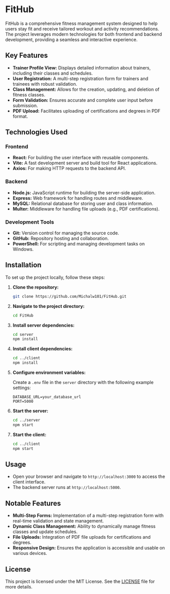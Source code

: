 # FitHub

FitHub is a comprehensive fitness management system designed to help users stay fit and receive tailored workout and activity recommendations. The project leverages modern technologies for both frontend and backend development, providing a seamless and interactive experience.

## Key Features

- **Trainer Profile View:** Displays detailed information about trainers, including their classes and schedules.
- **User Registration:** A multi-step registration form for trainers and trainees with robust validation.
- **Class Management:** Allows for the creation, updating, and deletion of fitness classes.
- **Form Validation:** Ensures accurate and complete user input before submission.
- **PDF Upload:** Facilitates uploading of certifications and degrees in PDF format.

## Technologies Used

### Frontend

- **React:** For building the user interface with reusable components.
- **Vite:** A fast development server and build tool for React applications.
- **Axios:** For making HTTP requests to the backend API.

### Backend

- **Node.js:** JavaScript runtime for building the server-side application.
- **Express:** Web framework for handling routes and middleware.
- **MySQL:** Relational database for storing user and class information.
- **Multer:** Middleware for handling file uploads (e.g., PDF certifications).

### Development Tools

- **Git:** Version control for managing the source code.
- **GitHub:** Repository hosting and collaboration.
- **PowerShell:** For scripting and managing development tasks on Windows.

## Installation

To set up the project locally, follow these steps:

1. **Clone the repository:**

    ```bash
    git clone https://github.com/Michalw101/FitHub.git
    ```

2. **Navigate to the project directory:**

    ```bash
    cd FitHub
    ```

3. **Install server dependencies:**

    ```bash
    cd server
    npm install
    ```

4. **Install client dependencies:**

    ```bash
    cd ../client
    npm install
    ```

5. **Configure environment variables:**
   
   Create a `.env` file in the `server` directory with the following example settings:

    ```env
    DATABASE_URL=your_database_url
    PORT=5000
    ```

6. **Start the server:**

    ```bash
    cd ../server
    npm start
    ```

7. **Start the client:**

    ```bash
    cd ../client
    npm start
    ```

## Usage

- Open your browser and navigate to `http://localhost:3000` to access the client interface.
- The backend server runs at `http://localhost:5000`.

## Notable Features

- **Multi-Step Forms:** Implementation of a multi-step registration form with real-time validation and state management.
- **Dynamic Class Management:** Ability to dynamically manage fitness classes and update schedules.
- **File Uploads:** Integration of PDF file uploads for certifications and degrees.
- **Responsive Design:** Ensures the application is accessible and usable on various devices.

## License

This project is licensed under the MIT License. See the [LICENSE](LICENSE) file for more details.

